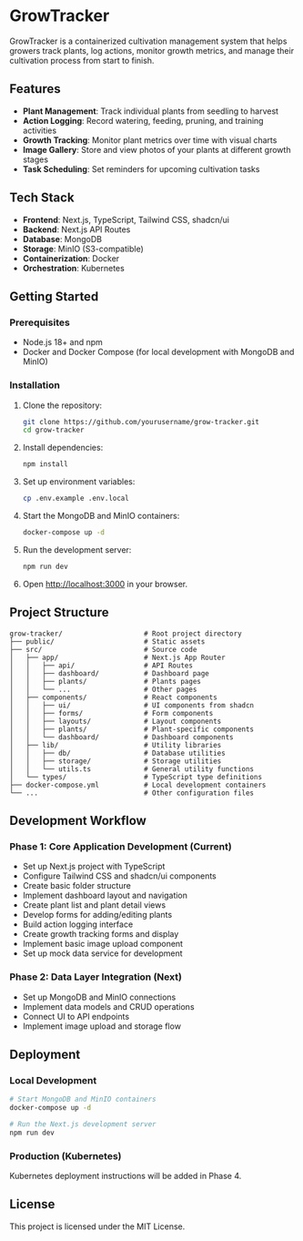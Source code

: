 # GrowTracker

GrowTracker is a containerized cultivation management system that helps growers track plants, log actions, monitor growth metrics, and manage their cultivation process from start to finish.

## Features

- **Plant Management**: Track individual plants from seedling to harvest
- **Action Logging**: Record watering, feeding, pruning, and training activities
- **Growth Tracking**: Monitor plant metrics over time with visual charts
- **Image Gallery**: Store and view photos of your plants at different growth stages
- **Task Scheduling**: Set reminders for upcoming cultivation tasks

## Tech Stack

- **Frontend**: Next.js, TypeScript, Tailwind CSS, shadcn/ui
- **Backend**: Next.js API Routes
- **Database**: MongoDB
- **Storage**: MinIO (S3-compatible)
- **Containerization**: Docker
- **Orchestration**: Kubernetes

## Getting Started

### Prerequisites

- Node.js 18+ and npm
- Docker and Docker Compose (for local development with MongoDB and MinIO)

### Installation

1. Clone the repository:
   ```bash
   git clone https://github.com/yourusername/grow-tracker.git
   cd grow-tracker
   ```

2. Install dependencies:
   ```bash
   npm install
   ```

3. Set up environment variables:
   ```bash
   cp .env.example .env.local
   ```
   
4. Start the MongoDB and MinIO containers:
   ```bash
   docker-compose up -d
   ```

5. Run the development server:
   ```bash
   npm run dev
   ```

6. Open [http://localhost:3000](http://localhost:3000) in your browser.

## Project Structure

```
grow-tracker/                    # Root project directory
├── public/                      # Static assets
├── src/                         # Source code
│   ├── app/                     # Next.js App Router
│   │   ├── api/                 # API Routes
│   │   ├── dashboard/           # Dashboard page
│   │   ├── plants/              # Plants pages
│   │   └── ...                  # Other pages
│   ├── components/              # React components
│   │   ├── ui/                  # UI components from shadcn
│   │   ├── forms/               # Form components
│   │   ├── layouts/             # Layout components
│   │   ├── plants/              # Plant-specific components
│   │   └── dashboard/           # Dashboard components
│   ├── lib/                     # Utility libraries
│   │   ├── db/                  # Database utilities
│   │   ├── storage/             # Storage utilities
│   │   └── utils.ts             # General utility functions
│   └── types/                   # TypeScript type definitions
├── docker-compose.yml           # Local development containers
└── ...                          # Other configuration files
```

## Development Workflow

### Phase 1: Core Application Development (Current)
- Set up Next.js project with TypeScript
- Configure Tailwind CSS and shadcn/ui components
- Create basic folder structure
- Implement dashboard layout and navigation
- Create plant list and plant detail views
- Develop forms for adding/editing plants
- Build action logging interface
- Create growth tracking forms and display
- Implement basic image upload component
- Set up mock data service for development

### Phase 2: Data Layer Integration (Next)
- Set up MongoDB and MinIO connections
- Implement data models and CRUD operations
- Connect UI to API endpoints
- Implement image upload and storage flow

## Deployment

### Local Development
```bash
# Start MongoDB and MinIO containers
docker-compose up -d

# Run the Next.js development server
npm run dev
```

### Production (Kubernetes)
Kubernetes deployment instructions will be added in Phase 4.

## License

This project is licensed under the MIT License.
